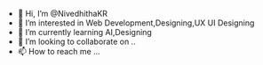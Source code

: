 - 👋 Hi, I’m @NivedhithaKR
- 👀 I’m interested in Web Development,Designing,UX UI Designing
- 🌱 I’m currently learning AI,Designing
- 💞️ I’m looking to collaborate on ..
- 📫 How to reach me ...

<!---
NivedhithaKR/NivedhithaKR is a ✨ special ✨ repository because its `README.md` (this file) appears on your GitHub profile.
You can click the Preview link to take a look at your changes.
--->

